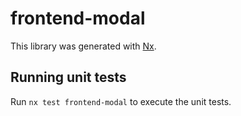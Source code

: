 # frontend-modal

This library was generated with [Nx](https://nx.dev).

## Running unit tests

Run `nx test frontend-modal` to execute the unit tests.

